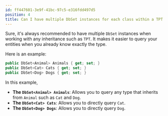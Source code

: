 ```yaml
---
id: ff447601-3e9f-41bc-97c5-e316fdd497d5
position: 4
title: Can I have multiple DbSet instances for each class within a TPT inheritance in EF Core?
---
```


Sure, it's always recommended to have multiple `DbSet` instances when working with any inheritance such as `TPT`. It makes it easier to query your entities when you already know exactly the type.

Here is an example:

```csharp
public DbSet<Animal> Animals { get; set; }
public DbSet<Cat> Cats { get; set; }
public DbSet<Dog> Dogs { get; set; }
```

In this example, 

- **The `DbSet<Animal> Animals`**: Allows you to query any type that inherits from `Animal` such as `Cat` and `Dog`.
- **The `DbSet<Cat> Cats`**: Allows you to directly query `Cat`.
- **The `DbSet<Dog> Dogs`**: Allows you to directly query `Dog`.